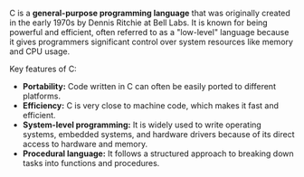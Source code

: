 C is a **general-purpose programming language** that was originally created in the early 1970s by Dennis Ritchie at Bell Labs. It is known for being powerful and efficient, often referred to as a "low-level" language because it gives programmers significant control over system resources like memory and CPU usage.

Key features of C:

- **Portability:** Code written in C can often be easily ported to different platforms.
- **Efficiency:** C is very close to machine code, which makes it fast and efficient.
- **System-level programming:** It is widely used to write operating systems, embedded systems, and hardware drivers because of its direct access to hardware and memory.
- **Procedural language:** It follows a structured approach to breaking down tasks into functions and procedures.